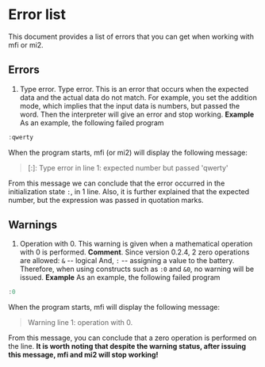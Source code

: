 # Error list

This document provides a list of errors that you can get when working with mfi or mi2.

## Errors
   1. Type error. Type error. This is an error that occurs when the expected data and the actual data do not match. For example, you set the addition mode, which implies that the input data is numbers, but passed the word. Then the interpreter will give an error and stop working.
  **Example**
  As an example, the following failed program
  ```c
  :qwerty

  ```
  When the program starts, mfi (or mi2) will display the following message:
> [:]: Type error in line 1: expected number but passed 'qwerty'

  From this message we can conclude that the error occurred in the initialization state `:`, in 1 line. Also, it is further explained that the expected number, but the expression was passed in quotation marks.

## Warnings
  1. Operation with 0. This warning is given when a mathematical operation with 0 is performed.
  **Comment**. Since version 0.2.4, 2 zero operations are allowed: `&` -- logical And, `:` -- assigning a value to the battery. Therefore, when using constructs such as `:0` and `&0`, no warning will be issued.
  **Example**
  As an example, the following failed program
  ```c
  :0

  ```
  When the program starts, mfi will display the following message:
> Warning line 1: operation with 0.	

  From this message, you can conclude that a zero operation is performed on the line.
  **It is worth noting that despite the warning status, after issuing this message, mfi and mi2 will stop working!**

